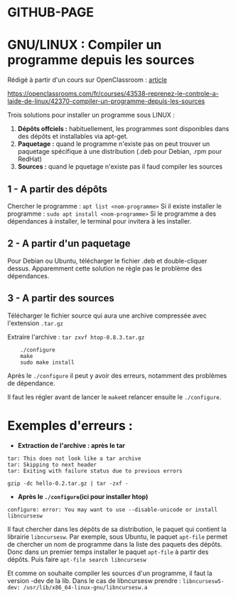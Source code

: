 # GITHUB-PAGE

# GNU/LINUX : Compiler un programme depuis les sources

Rédigé à partir d'un cours sur OpenClassroom : [article](https://openclassrooms.com/fr/courses/43538-reprenez-le-controle-a-laide-de-linux/42370-compiler-un-programme-depuis-les-sources "Compiler un programme depuis les sources")

https://openclassrooms.com/fr/courses/43538-reprenez-le-controle-a-laide-de-linux/42370-compiler-un-programme-depuis-les-sources

Trois solutions pour installer un programme sous LINUX :

1. **Dépôts offciels :** habituellement, les programmes sont disponibles dans des dépôts et installables via apt-get.
2. **Paquetage :** quand le programme n'existe pas on peut trouver un paquetage spécifique à une distribution (.deb pour Debian, .rpm pour RedHat)
3. **Sources :** quand le pquetage n'existe pas il faud compiler les sources 

## 1 - A partir des dépôts

Chercher le programme : `apt list <nom-programme>`
Si il existe installer le programme : `sudo apt install <nom-programme>`
Si le programme a des dépendances à installer, le terminal pour invitera à les installer.

## 2 - A partir d'un paquetage

Pour Debian ou Ubuntu, télécharger le fichier .deb et double-cliquer dessus.
Apparemment cette solution ne règle pas le problème des dépendances.

## 3 - A partir des sources

Télécharger le fichier source qui aura une archive compressée avec l'extension `.tar.gz`

Extraire l'archive : `tar zxvf htop-0.8.3.tar.gz`

```
    ./configure
    make
    sudo make install
```

Après le `./configure` il peut y avoir des erreurs, notamment des problèmes de dépendance.

Il faut les régler avant de lancer le `make`et relancer ensuite le `./configure`.

# Exemples d'erreurs :

* **Extraction de l'archive : après le tar**

```
tar: This does not look like a tar archive
tar: Skipping to next header
tar: Exiting with failure status due to previous errors
```

`gzip -dc hello-0.2.tar.gz | tar -zxf -`

* **Après le `./configure`(ici pour installer **htop**)**

```configure: error: You may want to use --disable-unicode or install libncursesw```

Il faut chercher dans les dépôts de sa distribution, le paquet qui contient la librairie `libncursesw`.
Par exemple, sous Ubuntu, le paquet `apt-file` permet de chercher un nom de programme dans la liste des paquets des dépôts.
Donc dans un premier temps installer le paquet `apt-file` à partir des dépôts.
Puis faire `apt-file search libncursesw`

Et comme on souhaite compiler les sources d'un programme, il faut la version -dev de la lib.
Dans le cas de libncursesw prendre : `libncursesw5-dev: /usr/lib/x86_64-linux-gnu/libncursesw.a`

